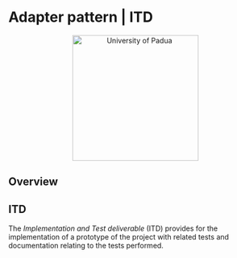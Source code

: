 # Adapter pattern | ITD

<p align="center">
    <img src="https://www.unidformazione.com/wp-content/uploads/2018/04/unipd-universita-di-padova.png" width="250" alt="University of Padua"/>
</p>

## Overview

## ITD
The _Implementation and Test deliverable_ (ITD) provides for the implementation of a prototype of the project with related tests and documentation relating to the tests performed.

